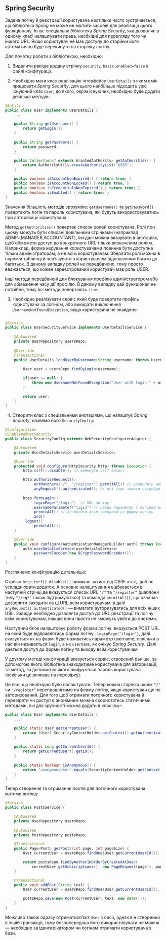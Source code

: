 Spring Security
------
Задача логіну й реєстрації користувача настільки часто зустрічається, що бібліотека *Spring* не може не містити засобів для реалізації цього функціоналу. Існує спеціальна бібліотека *Spring Security*, яка дозволяє в одному класі налаштувати права, необхідні для перегляду того чи іншого URL. Якщо користувач не має доступу до сторінки його автоматично буде перекинуто на сторінку логіну. 

Для початку роботи з бібліотекою, необхідно:

1. Видалити раніше додану стрічку `security.basic.enabled=false` в файлі конфігурації.

2. Необхідно мати клас реалізацію інтерфейсу `UserDetails` з яким вміє працювати *Spring Security*, для цього найбільше підходить уже існуючий клас `User`, до якого, окрім існуючих, необхідно буде додати декілька методів:

```java
@Entity
public class User implements UserDetails {
	...

	public String getUsername() {
		return getLogin();
	}
	
	public String getPassword() {
		return password;
	}

	public Collection<? extends GrantedAuthority> getAuthorities() {
		return AuthorityUtils.createAuthorityList("USER");
	}

	public boolean isAccountNonExpired() { return true; }
	public boolean isAccountNonLocked() { return true; }
	public boolean isCredentialsNonExpired() { return true; }
	public boolean isEnabled() { return true; }	
}
```

Значення більшість методів зрозуміла: `getUsername()` та `getPassword()` повертають логін та пароль користувача, які будуть використовуватись при авторизації користувача. 

Метод `getAuthorities()` повертає список ролей користувача. Ролі при цьому можуть бути описані довільними стрічками (наприклад ADMIN,MANAGER,ACCOUNTANT), які далі можна вказувати в анотаціях, щоб обмежети доступ до конкретного URL тільки визначеним ролям. Наприклад, форма керування користувачами повинна бути доступна тільки адміністраторам, а не всім користувачам. Зберігати ролі можна в окремій табличці й пов’язувати з користувачем відношенням багато до багатьох. В даному випадку ролей не передбачено, тому просто вважається, що кожен зареєстрований користувач має роль USER.

Інші методи передбачені для блокування профілю адміністратором або для обмеження часу дії профілю. В даному випадку цей функціонал не потрібен, тому всі методи повертають `true`. 

3. Необхідно реалізувати сервіс який буде повертати профіль користувача за логіном, або викидати виключення `UsernameNotFoundException`, якщо користувача не знайдено.

```java

@Service
public class UserSecurityService implements UserDetailsService {
	
	@Autowired
	private UserRepository usersRepo;
	
	@Override
	@Transactional
	public UserDetails loadUserByUsername(String username) throws UsernameNotFoundException {
		
		User user = usersRepo.findByLogin(username);

		if(user == null) {
			throw new UsernameNotFoundException("User with login " + username + " was not found");
		}
		
		return user;
	}
}
```

4. Створити клас з спеціальними анотаціями, що налаштує *Spring Security*, назвемо його `SecurityConfig`:

```java
@Configuration
@EnableWebMvcSecurity
public class SecurityConfig extends WebSecurityConfigurerAdapter {

    @Autowired
    private UserDetailsService userDetailsService;

    @Override
    protected void configure(HttpSecurity http) throws Exception {
        http.csrf().disable(); // вимкнути csrf захист

        http.authorizeRequests()
            .antMatchers("/", "/register").permitAll() // дозволити анонімним користувачам заходити на '/' та /register 
            .anyRequest().authenticated(); // всі інші запити потребують аутентифікації
            
        http.formLogin()
            .loginPage("/login")  // URL логіну
            .usernameParameter("login") // назва параметру з логіном на формі
            .permitAll() // дозволити всім заходити на форму логіну
            .and()
        .logout()
            .permitAll(); 
    }

    @Override
    public void configure(AuthenticationManagerBuilder auth) throws Exception {
        auth.userDetailsService(userDetailsService)
            .passwordEncoder(new BCryptPasswordEncoder()); 
    }
}
```

Розглянемо конфігурацію детальніше:

Стрічка `http.csrf().disable();` вимикає захист від CSRF атак, щоб не ускладнювати додаток. А основне налаштування відбувається в наступній стрічці де вказується список URL `"/"` та `"/register"` (шаблони типу `"/reg*"` також підтримуються) та команда `permitAll()`, що означає дозволити заходити на ці URL всім користувачам, а далі `anyRequest().authenticated()` — вимагати ауторизуватись для всіх інших URL. Завжди необхідно дозволяти доступ до URL реєстрації та логіну всім користувачам, інакше вони просто не зможуть увійти до системи. 

Наступний блок налаштовує роботу форми логіну: вказується POST URL на який буде відправлятись форма логіну `.loginPage("/login")`, далі вказується як на формі буде називатись параметр username, оскільки в нас він називається `login`,  а не `username`, як очікує *Spring Security*. Далі дається доступ до форми логіну та виходу всім користувачам. 

У другому методі конфігурації вказується сервіс, створений раніше, за допомогою якого бібліотека знаходитиме користувача для авторизації, та метод, за допомогою якого шифрується пароль користувача (оскільки це впливає на перевірку).

Це все, що необхідно було налаштувати. Тепер кожна сторінка окрім `"/"` чи `"/register"` переправлятиме на форму логіну, якщо користувач ще не авторизований. Для того щоб отримати поточного користувача й перевіряти чи доступ є анонімним можна скористатись статичними методами, які для зручності можна додати в клас `User`:

```java
public class User implements UserDetails {
	...

	public static User getCurrentUser() {
		return (User) SecurityContextHolder.getContext().getAuthentication().getPrincipal();
	}
	
	public static Long getCurrentUserId() {
		return getCurrentUser().getId();
	}
	
	public static boolean isAnonymous() {
		return "anonymousUser".equals(SecurityContextHolder.getContext().getAuthentication().getName());
	}
}
```

Тепер створення та отримання постів для поточного користувача матиме вигляд:

```java
@Service
public class PostsService {

	@Autowired
	private UserRepository usersRepo;
	
	@Autowired
	private PostRepository postsRepo;

	@Transactional
	public Page<Post> getPosts(int page, int pageSize) {
		User currentUser = usersRepo.findOne(User.getCurrentUserId());

		return postsRepo.findByAuthorInOrderByCreatedAtDesc(
			currentUser.getSubscriptions(), new PageRequest(page-1, pageSize));
	}

	@Transactional
	public void addPost(String text) {
		User currentUser = usersRepo.findOne(User.getCurrentUserId());

		postsRepo.save(new Post(currentUser, text, new Date()));
	}
}
```

Можливо також одразу отриматиоб’єкт `User` з сесії, однак він створений в іншій транзакції, тому безпосередньо його використовувати не можна — необхідно за ідентифікатором чи логіном отримати користувача з бази. 

